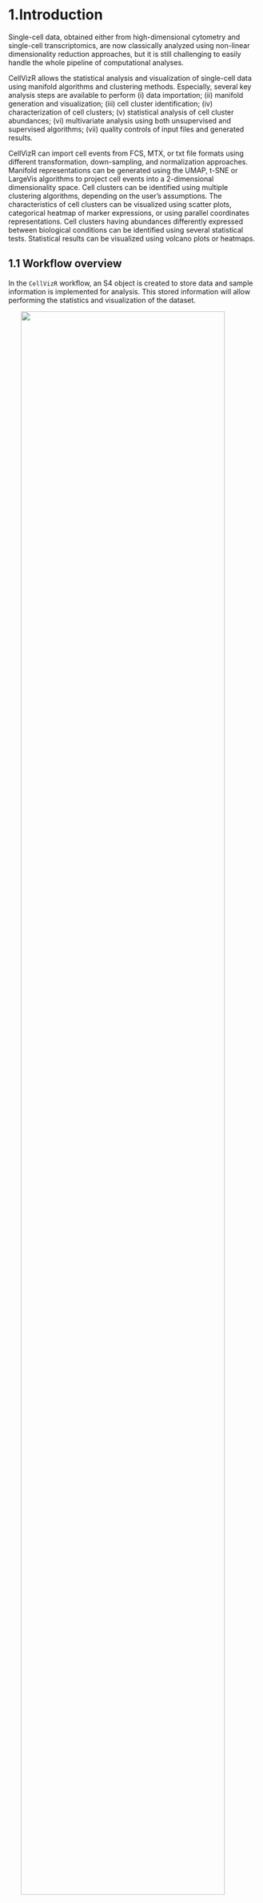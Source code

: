 1.Introduction
==============

Single-cell data, obtained either from high-dimensional cytometry and
single-cell transcriptomics, are now classically analyzed using
non-linear dimensionality reduction approaches, but it is still
challenging to easily handle the whole pipeline of computational
analyses.

CellVizR allows the statistical analysis and visualization of
single-cell data using manifold algorithms and clustering methods.
Especially, several key analysis steps are available to perform (i) data
importation; (ii) manifold generation and visualization; (iii) cell
cluster identification; (iv) characterization of cell clusters; (v)
statistical analysis of cell cluster abundances; (vi) multivariate
analysis using both unsupervised and supervised algorithms; (vii)
quality controls of input files and generated results.

CellVizR can import cell events from FCS, MTX, or txt file formats using
different transformation, down-sampling, and normalization approaches.
Manifold representations can be generated using the UMAP, t-SNE or
LargeVis algorithms to project cell events into a 2-dimensional
dimensionality space. Cell clusters can be identified using multiple
clustering algorithms, depending on the user’s assumptions. The
characteristics of cell clusters can be visualized using scatter plots,
categorical heatmap of marker expressions, or using parallel coordinates
representations. Cell clusters having abundances differently expressed
between biological conditions can be identified using several
statistical tests. Statistical results can be visualized using volcano
plots or heatmaps.

1.1 Workflow overview
---------------------

In the `CellVizR` workflow, an S4 object is created to store data and
sample information is implemented for analysis. This stored information
will allow performing the statistics and visualization of the dataset.

<img src="./README_files/workflow.png" width="90%" style="display: block; margin: auto;" />

*Figure 1: Workflow of CellVizR*

*The analysis in CellVizR consists of 5 main steps: (1) importing the
data in FCS, MTX, or txt format resulting in the creation of an S4
Celldata object; (2) assigning the metadata (sample information) into
the Celldata object; and (3) generating the manifold and clustering. The
computed results can be (4) visualized in different manners and (5)
analyzed using statistical approaches.*

1.2 Input data
--------------

High-dimensional cytometry data can be analyzed by `CellVizR`:

-   **Type and format of data**: The cytometry data that can be analyzed
    and integrated with `CellVizR` are flow, mass or spectral cytometry
    data. The input files can be in standard cytometry format (FCS), txt
    format.
-   **Compensation**: Before starting an analysis with `CellVizR`,
    performing the compensation steps for flow cytometry and spectral
    data with conventional software (FlowJo, Kaluza, etc) is necessary.
-   **Cleaning and gating**: It is recommended to remove debris, dead
    cells and doublets before the analysis. A pre-gating on a cell
    population of interest (e.g.lymphocytes, B cells, etc.) can be
    performed.

Single-cell transcriptomics data can be analyzed by `CellVizR`:

-   **Type and format of data**: The single-cell -omics data can be
    analyzed and integrated with `CellVizR` are scRNA-seq data. The
    input files can be in standard MTX file format.
-   **Cleaning**: Before starting an analysis with `CellVizR`,
    performing the preprocesing steps for cell count quantiifcation and
    spectral data with conventional software (CellRanger) is necessary.

2. Quick start
==============

In this section, the main analysis steps of `CellVizR` are presented.

These steps cover several aspects, such as:

-   Installing the package
-   Importing the data and creating an `Celldata` object
-   Creating the manifold and clustering
-   Generating analysis and visualization

2.1 Installation
----------------

To download `CellVizR` it is required `devtools`:

``` r
install.packages("devtools")
library("devtools")
install_github("tchitchek-lab/CellVizR")
```

The `CellVizR` package automatically downloads the necessary packages
for its operation such as:
`checkmate`,`cluster`,`concaveman`,`cowplot`,`dbscan`,`dendextend`,`diptest`,`FactoMineR`,`flowCore`,`FNN`,`ggdendro`,`ggiraph`,`ggnewscale`,`ggplot2`,`ggpubr`,`ggrepel`,`ggridges`,`Gmedian`,`gridExtra`,`gtools`,`kohonen`,`MASS`,`plyr`,`reshape`,`reshape2`,`rstatix`,`Rtsne`,`scales`,`seurat`,`spade`,`stats`,`stringr`,`uwot`,`viridis`.
If not, the packages are available on the `CRAN`, except `flowCore`
which is available on `Bioconductor`.

Once installed, `CellVizR` can be loaded using the following command:

``` r
library("CellVizR")
```

2.2 Importing cell expression profiles (import)
-----------------------------------------------

The `import()` function allows importing the expression matrix of the
cytometry files into a `Celldata` object.

The files to be loaded must be in FCS or txt format. The `import()`
function is used as below:

``` r
files <- list.files(NK_files, 
                    pattern = "fcs", full.names = TRUE)

print(files)
```

    ##  [1] "D:/Dropbox/workI3/CellVizR/Panel_03_NK/V1_10105LA.fcs"
    ##  [2] "D:/Dropbox/workI3/CellVizR/Panel_03_NK/V1_10209HE.fcs"
    ##  [3] "D:/Dropbox/workI3/CellVizR/Panel_03_NK/V1_10306CG.fcs"
    ##  [4] "D:/Dropbox/workI3/CellVizR/Panel_03_NK/V1_10503DC.fcs"
    ##  [5] "D:/Dropbox/workI3/CellVizR/Panel_03_NK/V1_11204CD.fcs"
    ##  [6] "D:/Dropbox/workI3/CellVizR/Panel_03_NK/V1_20208AA.fcs"
    ##  [7] "D:/Dropbox/workI3/CellVizR/Panel_03_NK/V1_20210RF.fcs"
    ##  [8] "D:/Dropbox/workI3/CellVizR/Panel_03_NK/V6_10105LA.fcs"
    ##  [9] "D:/Dropbox/workI3/CellVizR/Panel_03_NK/V6_10209HE.fcs"
    ## [10] "D:/Dropbox/workI3/CellVizR/Panel_03_NK/V6_10306CG.fcs"
    ## [11] "D:/Dropbox/workI3/CellVizR/Panel_03_NK/V6_10503DC.fcs"
    ## [12] "D:/Dropbox/workI3/CellVizR/Panel_03_NK/V6_11204CD.fcs"
    ## [13] "D:/Dropbox/workI3/CellVizR/Panel_03_NK/V6_20208AA.fcs"
    ## [14] "D:/Dropbox/workI3/CellVizR/Panel_03_NK/V6_20210RF.fcs"
    ## [15] "D:/Dropbox/workI3/CellVizR/Panel_03_NK/V7_10105LA.fcs"
    ## [16] "D:/Dropbox/workI3/CellVizR/Panel_03_NK/V7_10209HE.fcs"
    ## [17] "D:/Dropbox/workI3/CellVizR/Panel_03_NK/V7_10306CG.fcs"
    ## [18] "D:/Dropbox/workI3/CellVizR/Panel_03_NK/V7_10503DC.fcs"
    ## [19] "D:/Dropbox/workI3/CellVizR/Panel_03_NK/V7_11204CD.fcs"
    ## [20] "D:/Dropbox/workI3/CellVizR/Panel_03_NK/V7_20208AA.fcs"
    ## [21] "D:/Dropbox/workI3/CellVizR/Panel_03_NK/V7_20210RF.fcs"
    ## [22] "D:/Dropbox/workI3/CellVizR/Panel_03_NK/V8_10105LA.fcs"
    ## [23] "D:/Dropbox/workI3/CellVizR/Panel_03_NK/V8_10209HE.fcs"
    ## [24] "D:/Dropbox/workI3/CellVizR/Panel_03_NK/V8_10306CG.fcs"
    ## [25] "D:/Dropbox/workI3/CellVizR/Panel_03_NK/V8_10503DC.fcs"
    ## [26] "D:/Dropbox/workI3/CellVizR/Panel_03_NK/V8_11204CD.fcs"
    ## [27] "D:/Dropbox/workI3/CellVizR/Panel_03_NK/V8_20208AA.fcs"
    ## [28] "D:/Dropbox/workI3/CellVizR/Panel_03_NK/V8_20210RF.fcs"

``` r
# import the FCS files into a Celldata object 
DataCell <- import(files, 
                   filetype = "fcs", 
                   transform = "logicle", 
                   exclude.markers = c("FS-H", "FS-A", "FS-W", "SS-H", 
                                       "SS-A", "SS-W", "Time"), 
                   d.method = "uniform",
                   parameters.method = list("target.percent" = 0.1))
```

The main arguments of the `import()` function are:

-   the `filetype` argument, which allows defining the data file type
    (`fcs` or `txt`)
-   the `transform` argument, which allows choosing the type of
    transformation to apply to the data. Possible values are: `none`,
    `logicle`, `arcsinh` and `logarithmic`. It is advised to use a
    `logicle` transform for flow cytometry, and to use an `arcsinh`
    transform for mass cytometry,
-   the `exclude_markers` argument, which is used to remove the
    irrelevant channels
-   the `d.method` argument, which allows choosing the type of
    downsampling to apply to the data. Possible values are: `none`,
    `uniform` and `density`
-   the `parameters.method` argument, which allows choosing the
    parameters for downsampling to apply to the data. Possible values
    are: `target.number`, `target.percent`. If, the downsampling method
    used is `density`, also specify the `exclude.pctile` and
    `target.pctile`,

Out note, single-cell transcriptomics data can be imported using the
`importMT()` function

2.3 Assigning meta-information of biological samples (assignMetadata)
---------------------------------------------------------------------

The metadata (information about the biological samples) can be assigned
to each sample in the dataset. These metadata are then used by the
different visualization methods to properly represent biological
conditions, timepoints, and individuals. The metadata argument must be a
dataframe that contains exclusively the following column names:

-   individual: corresponds to the sample identifier,
-   condition: corresponds to the biological condition of the sample,
-   timepoint: corresponds to the timepoint of the sample (optional).

Here is an example of a metadata assignment:

``` r
# creation of the dataframe 
metadata <- data.frame("individual"= rep(c("10105LA","10209HE","10306CG",
                                           "10503DC","11204CD","20208AA",
                                           "20210RF"), 4),
                       "condition"= rep(c("PR","SPA","PSO","B7","SJ","SPA","SPA"),4),
                       "timepoint"= c(rep("V1", 7), rep("V6", 7), rep("V7", 7), rep("V8", 7))
)
```

Important: The rownames column of metadata must match the name of the
samples when imported.

``` r
# assign the dataframe 
DataCell <- assignMetadata(DataCell, 
                           metadata = metadata)
```

2.4 Vizualization to the number of cells associated to samples
--------------------------------------------------------------

After importing the dataset, the `plotCellCounts()` function allows you
to see the number of cells in each sample to be displayed as follows:

``` r
plotCellCounts(DataCell, 
               stats = c("min","median","mean","q75","max"),
               samples = NULL,
               sort = TRUE)
```

    ## Warning: `aes_string()` was deprecated in ggplot2 3.0.0.
    ## ℹ Please use tidy evaluation ideoms with `aes()`

![](README_files/figure-markdown_github/plotCellCounts-1.png)

``` r
# Possible to make it interactive
```

2.5 Manifold construction and clustering
----------------------------------------

This section consists in generating the manifold using different
algorithms combined with cell cluster identification.

Two methods are available, depending on the parameters selected:

-   The manifold is generated first, followed by cell cluster
    identification
-   Cell cluster identification is performed followed by the manifold

In the example below, the first method has been performed.

### 2.5.1 Generating a manifold of cell events (generateManifold)

The first step is to compute the manifold on the dataset by following
the instructions below:

``` r
# Perform Manifold from the "Celldata" object
DataCell <- generateManifold(DataCell, 
                             markers = c("TCRgd", "NKP44", "HLADR", "NKp30", "NKp46",
                                         "NKG2D", "CD3", "CD16", "CD56", "CD8"), 
                             type = "UMAP", 
                             n_neighbors = 15,
                             n_components = 2,
                             metric = "euclidean",
                             n_epochs = NULL,
                             n_threads = 40, 
                             n_sgd_threads = 1,
                             scale = FALSE)
```

    ## Manifold markers are: TCRgd, NKP44, HLADR, NKp30, NKp46, NKG2D, CD3, CD16, CD56, CD8

    ## Manifold method is: UMAP

    ## 

    ## 08:06:21 UMAP embedding parameters a = 1.896 b = 0.8006

    ## 08:06:21 Converting dataframe to numerical matrix

    ## 08:06:21 Read 26722 rows and found 10 numeric columns

    ## 08:06:21 Using Annoy for neighbor search, n_neighbors = 15

    ## 08:06:22 Building Annoy index with metric = euclidean, n_trees = 50

    ## 0%   10   20   30   40   50   60   70   80   90   100%

    ## [----|----|----|----|----|----|----|----|----|----|

    ## **************************************************|
    ## 08:06:24 Writing NN index file to temp file C:\Users\NTC~1.KAL\AppData\Local\Temp\RtmpcLqyeZ\file3a583d87846
    ## 08:06:24 Searching Annoy index using 40 threads, search_k = 1500
    ## 08:06:25 Annoy recall = 100%
    ## 08:06:25 Commencing smooth kNN distance calibration using 40 threads with target n_neighbors = 15
    ## 08:06:26 Initializing from normalized Laplacian + noise (using irlba)
    ## 08:06:27 Commencing optimization for 200 epochs, with 539456 positive edges using 1 thread
    ## 08:06:53 Optimization finished

The main arguments of the `generateManifold()` function are:

-   the `markers` argument, which specifies the markers to be used for
    the manifold generation
-   the `type` argument, which specifies the manifold method to use

### 2.5.2 Identifying cell clusters having similar marker expression (identifyClusters)

The second step is to identify cell clusters by following the
instructions below:

``` r
# Clustering computation from the manifold 
DataCell <- identifyClusters(DataCell, 
                             space = "manifold", 
                             method = "kmeans", 
                             centers = 120, 
                             nstart = 3)
```

    ## Clustering method is: kmeans

    ## 

    ## Identifying cell clusters...

    ## computing cell clusters boundaries...

    ## computing cell cluster count matrix...

    ## computing cell cluster abundance matrix...

The main arguments of the `identifyClusters()` function are:

-   the `space` argument, which determines if the clustering is done on
    the markers or the manifold coordinates
-   the `method` argument, which specifies the clustering algorithm to
    use

After clustering, the `plotClustersCounts()` function allows to
visualize the cells of each sample in the clusters as follows:

``` r
plotClustersCounts(DataCell, 
                   clusters = NULL,
                   sort = TRUE)
```

![](README_files/figure-markdown_github/plotClustersCounts-1.png)

``` r
# Possible to make it interactive
```

2.6 Basic Visualization
-----------------------

Once the manifold has been generated and cell clusters have been
identified, it is possible to perform different types of visualization
which are detailed below.

### 2.6.1 Representation of a computed manifold (PlotManifold)

The `plotManifold()` function displays a computed manifold
representation for a given analysis. Cell clusters are delimited by
black lines on the manifold.

The main argument of the `plotManifold()` function is the `markers`
argument which is used to specify the colour of the cells. If the
`density` value is used, then a UMAP representation showing the
distribution of the cell density for all samples will be shown as below:

``` r
# Display manifold overlay by 'density' 
plotManifold(DataCell, 
             markers = "density",
             samples = NULL)
```

    ## Warning: Using `size` aesthetic for lines was deprecated in ggplot2 3.4.0.
    ## ℹ Please use `linewidth` instead.

![](README_files/figure-markdown_github/PlotManifold-1.png)

If the name of the marker is used, then the intensity of marker
expression, overlaid on the manifold (e.g. CD8), will be shown as below:

``` r
# Display manifold overlay by 'markers'  
plotManifold(DataCell, 
             markers = "CD8",
             samples = NULL)
```

![](README_files/figure-markdown_github/PlotManifold2-1.png)

It is possible to specify the biological samples to be displayed in the
representation using the `samples` argument as below:

``` r
# Display manifold overlay by 'density' by sample 
plotManifold(DataCell, 
             markers = "density",
             samples = "V1_10105LA")
```

![](README_files/figure-markdown_github/PlotManifold3-1.png)

If the name of the clusters is used, the the clusters number will be
shown as below:

``` r
# Display manifold overlay by 'cluster' 
plotManifold(DataCell, 
             markers = "clusters")
```

![](README_files/figure-markdown_github/PlotManifold4-1.png)

### 2.6.2 Heatmap of cell marker expressions (plotHmExpressions)

The `plotHmExpressions()` function shows marker median relative
expressions for all clusters in the whole dataset.

The mean of the median expression of each marker is classified into 4
categories (the number of categories can be changed by users, `nb.cat`
parameters). Hierarchical clustering is performed at both the marker and
cluster levels and is represented using dendrograms (the hierarchical
clustering parameters can be changed by users `method.hclust`
parameters).

This function is used as below:

``` r
# Heatmap of expression markers 
hm.exp <- plotHmExpressions(DataCell)
gridExtra::grid.arrange(hm.exp)
```

![](README_files/figure-markdown_github/PlotHMExpressions-1.png) It is
possible to customize the `plotHmExpressions` with these parameters:

-   the `markers` argument, which specifies the markers to be displayed
-   the `clusters` argument, which specifies the identifiers of the
    clusters to be displayed

These parameters can be used independently of each other as in the
following example:

``` r
# Heatmap of expression markers 
hm.exp <- plotHmExpressions(DataCell, 
                            markers = c("NKP44", "NKp30", "NKp46", "NKG2D"), 
                            clusters = c(1:50))
gridExtra::grid.arrange(hm.exp)
```

![](README_files/figure-markdown_github/plotHmExpressions2-1.png)

### 2.6.3 Representation of phenotype of identified cell clusters (plotPhenoClusters)

The `plotMarkerDensity()` function shows marker expression densities for
one given cluster.

For each marker distribution, the median expression is represented by a
black dashed line. In addition, the Hartigan’s Dip test p-value, which
indicates whether the distribution is non-unimodal, is indicated by a
green curve or red if it is non-unimodal.

``` r
# PhenoClusters plot for specific cluster 
plotMarkerDensity(DataCell, 
                  clusters = 58)
```

    ## Warning: `stat(x)` was deprecated in ggplot2 3.4.0.
    ## ℹ Please use `after_stat(x)` instead.

    ## Picking joint bandwidth of 0.0252

    ## Picking joint bandwidth of 0.0465

    ## Picking joint bandwidth of 0.0576

    ## Picking joint bandwidth of 0.0712

    ## Picking joint bandwidth of 0.0592

    ## Picking joint bandwidth of 0.0306

    ## Picking joint bandwidth of 0.0565

    ## Picking joint bandwidth of 0.0412

    ## Picking joint bandwidth of 0.0445

    ## Picking joint bandwidth of 0.0731

![](README_files/figure-markdown_github/plotMarkerDensity-1.png)

### 2.6.4 Representation of phenotype of cell clusters using parallels coordinates (plotCoordinates)

The `plotCoordinates()` function shows the phenotype of specific cluster
or a set of combined clusters.

The median marker expression of each sample is represented using
parallel coordinates. The X-axis represents the cellular markers and the
Y-axis represents the marker expressions.

``` r
# Coordinates plot for specific cluster 
plotCoordinates(DataCell, 
                clusters = "58")
```

    ## Using  as id variables

![](README_files/figure-markdown_github/plotCoordinates-1.png)

``` r
# Possible to make it interactive
```

3. Statistics and visualization
===============================

3.1 Compute differential abundance analyses
-------------------------------------------

Once the cell clustering performed, it is possible to do a differential
analysis of cell cluster abundances to identify relevant cell clusters.

The `computeStatistics()` function allows to perform the such operation
and several parameters must be taken into consideration:

-   the `condition` argument, which specifies the biological condition
    to be compared
-   the `ref.condition` argument, which specifies the reference
    biological condition
-   the `test.statistics` argument, which specifies the name of the
    statistical test to use
-   the `paired` argument, which specifies if samples are paired in the
    statistical comparison

This function is used as follows:

``` r
# Compute statistics 
baseline = "V1"
list.conditions <- c("V6", "V7", "V8")

for (condition in list.conditions) {
  DataCell <- computeStatistics(DataCell, 
                                condition = paste0(condition), 
                                ref.condition = paste0(baseline),
                                test.statistics = "t.test",
                                paired = FALSE)
}
```

    ## Computing of the t.test for: V6 vs. V1

    ## Computing of the t.test for: V7 vs. V1

    ## Computing of the t.test for: V8 vs. V1

3.2 Visualisation of statistical analysis
-----------------------------------------

### 3.2.1 Volcano plot of statistical analysis (plotVolcano)

The `plotVolcano()` function shows the clusters whose number of
associated cells is statistically different between two biological
conditions and/or timepoints.

For each cluster, the p-value (indicated by -log10(p-value)) is
represented on the Y-axis and the cell abundance fold-change (indicated
by log2(fold-change)) is represented on the X-axis. The thresholds for
the p-value (`th.pv` parameter) and the fold-change (`th.fc` parameter)
are shown as dotted lines. Cell clusters down-represented are shown in
green and cell clusters up-represented are shown in red.

Here is an example for generating such representation:

``` r
# Volcano plot for differential analysis 
plotVolcano(DataCell,
            comparison = ("V7 vs. V1"),
            th.pv = 1.3,
            th.fc = 1.5,
            plot.text = TRUE)
```

![](README_files/figure-markdown_github/plotVolcano-1.png)

``` r
# Possible to make it interactive
```

### 3.2.2 Heatmap of statistical analysis results (plotHmStatistics)

The `plotHmStatistics()` function shows the differences in abundance
between different conditions for each cluster.

For each cluster, the p-value, the log2(fold-change) and the effect size
(`statistics` parameters) can be represented. Down-represented clusters
are represented in orange, and up-represented clusters are represented
in blue. Furthermore, it is possible to choose the clusters to be
represented with the `clusters` parameter.

Here is an example for generating such representation:

``` r
# Heatmap of statistics
hm.stats <- plotHmStatistics(DataCell, 
                             clusters = NULL,
                             statistics = "pvalue")

gridExtra::grid.arrange(hm.stats)
```

![](README_files/figure-markdown_github/plotHmStatistics-1.png)

3.3 Visualisation of cell cluster abundances
--------------------------------------------

### 3.3.1 Heatmap of cell cluster abundances (plotHmAbundances)

The `plotHmAbundances()` function shows the cellular distribution of
samples within a given cluster.

The more the sample is represented within the cluster, the redder the
tile. If the sample is not represented in the cluster, then the tile
will be black. The `plotHmAbundances()` function can be interesting to
visualize the abundance of statistically different clusters between two
conditions, as in the following example:

``` r
#Samples to study
samples = selectSamples(DataCell, 
                        timepoint = c("V1", "V6"))

#Statistically different clusters
stats <- DataCell@statistic[DataCell@statistic$comparison == "V6 vs. V1",]
clusters = stats[stats$pvalue<=0.05 & abs(stats$lfc)>log(1.2)/log(2),]$clusters

# Heatmap of abundances
hm.abun <- plotHmAbundances(DataCell, 
                            clusters = clusters,
                            samples = samples,
                            rescale = TRUE)

gridExtra::grid.arrange(hm.abun)
```

![](README_files/figure-markdown_github/plotHmAbundances-1.png)

### 3.3.2 Cell cluster abundances using a boxplot representation (plotBoxplot)

The `plotBoxPlot()` function shows the cell distribution between several
biological conditions and/or timepoints for a single cluster or for a
combined set of clusters.

This display shows the abundances of the user-defined cell clusters
(`clusters` parameter). It is possible to observe the cell abundance as
a function of the biological condition or timepoint (`obervation`
parameter). In addition, statistical tests can be performed and
displayed directly on the boxplot.

Here is an example for generating such representation:

``` r
# Boxplot for differential analysis
plotBoxplot(DataCell, 
            clusters = clusters,
            samples = NULL,
            observation = "timepoint", 
            test.statistics = "t.test")
```

![](README_files/figure-markdown_github/plotBoxplot-1.png)

``` r
# Possible to make it interactive
```

Other possible parameters to customize the `plotBoxPlot` are:

-   the `samples` argument, which specifies the biological samples to be
    displayed
-   the `paired` argument, which specifies if samples are paired in the
    statistical comparison

### 3.3.3 MDS representation based on cell cluster abundances (plotMDS)

The `plotMDS()` function shows similarities between samples or clusters
based on cell cluster abundances.

Each point represents a sample or a cluster (`levels` parameter) and the
distance between the points is proportional to the Euclidean distance
between these objects. It is possible to observe the cell abundance as a
function of the biological condition or timepoint (`condition.samples`
parameter)

Here is an example for generating such representation:

``` r
# MDS
plotMDS(DataCell, 
        levels = "samples", 
        condition.samples = "timepoint", 
        clusters = NULL, 
        samples = NULL,
        plot.text = TRUE)
```

    ## Warning: ggrepel: 4 unlabeled data points (too many overlaps). Consider
    ## increasing max.overlaps

![](README_files/figure-markdown_github/plotMDS-1.png)

``` r
# Possible to make it interactive
```

Other possible parameters to customize the `plotMDS` are:

-   the `clusters` argument, which specifies the identifiers of the
    clusters to be displayed
-   the `samples` argument, which specifies the biological samples to be
    displayed

### 3.3.4 PCA representation based on cell cluster abundances (plotPCA)

The `plotPCA()` function shows similarities between samples or clusters
based on cell cluster abundances.

Each point represents a sample or a cluster (`levels` parameter). It is
possible to observe the cell abundance as a function of the biological
condition or timepoint (`condition.samples` parameter)

``` r
# PCA
plotPCA(DataCell, 
        levels = "clusters", 
        clusters = NULL, 
        samples = NULL, 
        condition.samples = "condition",
        plot.text = TRUE)
```

![](README_files/figure-markdown_github/plotPCA-1.png)

``` r
# Possible to make it interactive
```

Other possible parameters to customize the `plotPCA` are:

-   the `clusters` argument, which specifies the identifiers of the
    clusters to be displayed
-   the `samples` argument, which specifies the biological samples to be
    displayed

4. Quality control
==================

The `CellVizR` package allows to perform quality control of generated
results.

The quality control can be performed:

-   on the input dataset to check the names and range expression of the
    markers of each sample
-   on the generated results, to check the quality of the cell
    clustering.

4.1 Quality control of the dataset
----------------------------------

The input dataset can be checked in two ways. The first method checks
the concordance of the markers names between the different samples.

Here is an example of generating such quality control:

``` r
# Check for marker concordance
QCN <- QCMarkerNames(files)
```

    ##            nb_cells FS-H FS-A FS-W SS-H SS-A SS-W       FL1-A    FL2-A  FL3-A
    ## V1_10105LA     5768 FS-H FS-A FS-W SS-H SS-A SS-W TCR gd-FITC NKP44-PE DR-ECD
    ## V1_10209HE     4944 FS-H FS-A FS-W SS-H SS-A SS-W TCR gd-FITC NKP44-PE DR-ECD
    ## V1_10306CG     4746 FS-H FS-A FS-W SS-H SS-A SS-W TCR gd-FITC NKP44-PE DR-ECD
    ## V1_10503DC     5877 FS-H FS-A FS-W SS-H SS-A SS-W TCR gd-FITC NKP44-PE DR-ECD
    ## V1_11204CD     5194 FS-H FS-A FS-W SS-H SS-A SS-W TCR gd-FITC NKP44-PE DR-ECD
    ## V1_20208AA     9435 FS-H FS-A FS-W SS-H SS-A SS-W TCR gd-FITC NKP44-PE DR-ECD
    ##                 FL4-A      FL5-A     FL6-A    FL7-A     FL8-A      FL9-A FL10-A
    ## V1_10105LA NKp30-Pcy5 NKp46-Pcy7 NKG2D-APC CD3-A700 CD16-A750 CD56-BV421 CD8-KO
    ## V1_10209HE NKp30-Pcy5 NKp46-Pcy7 NKG2D-APC CD3-A700 CD16-A750 CD56-BV421 CD8-KO
    ## V1_10306CG NKp30-Pcy5 NKp46-Pcy7 NKG2D-APC CD3-A700 CD16-A750 CD56-BV421 CD8-KO
    ## V1_10503DC NKp30-Pcy5 NKp46-Pcy7 NKG2D-APC CD3-A700 CD16-A750 CD56-BV421 CD8-KO
    ## V1_11204CD NKp30-Pcy5 NKp46-Pcy7 NKG2D-APC CD3-A700 CD16-A750 CD56-BV421 CD8-KO
    ## V1_20208AA NKp30-Pcy5 NKp46-Pcy7 NKG2D-APC CD3-A700 CD16-A750 CD56-BV421 CD8-KO

If the marker names are not the same for each sample, they can be
corrected using the `renameMarkers` as below:

``` r
# Rename markers if necessary
DataCell <- renameMarkers(DataCell, marker.names = c("TCRgd", "NKP44", "HLADR", "NKp30", "NKp46",
                                                     "NKG2D", "CD3", "CD16", "CD56", "CD8"))
```

The second method computes the 5 centiles and 95 centiles expression
values for each marker of each sample:

``` r
# Check the expression values for markers
QCR <- QCMarkerRanges(files)
```

    ##                  FS       FS        FS       SS       SS        SS TCR gd-FITC
    ## V1_10105LA 3.835954 4.591215 0.8492808 3.243660 4.012122 0.8449608   0.9154929
    ## V1_10209HE 3.829768 4.557351 0.8449608 3.230622 3.977681 0.8362701   1.0896257
    ## V1_10306CG 3.947060 4.677327 0.8449608 3.303869 4.055231 0.8406239   1.0983334
    ## V1_10503DC 3.828357 4.564343 0.8492808 3.287315 4.047948 0.8449608   1.1105192
    ## V1_11204CD 3.725456 4.474459 0.8449608 3.215499 3.984430 0.8362701   0.9982873
    ## V1_20208AA 3.812238 4.545145 0.8492808 3.232515 3.996216 0.8406239   1.1983233
    ##             NKP44-PE    DR-ECD  NKp30-Pcy5 NKp46-Pcy7 NKG2D-APC    CD3-A700
    ## V1_10105LA 1.0221593 0.9982851  0.34437769   1.912841  2.186237  1.82498352
    ## V1_10209HE 0.4540053 1.2876305  0.41447530   1.680014  2.092440 -0.25736492
    ## V1_10306CG 0.3002701 1.4209953  0.02057747   2.385978  2.955476  0.36994782
    ## V1_10503DC 0.6950154 1.0563525  0.19227490   2.129246  2.526725 -0.57064192
    ## V1_11204CD 1.0852063 1.3009333  1.03100626   1.903930  1.851252 -0.31361279
    ## V1_20208AA 1.1473595 1.5286735 -0.03055137   1.761246  2.481763 -0.03495686
    ##            CD16-A750 CD56-BV421   CD8-KO
    ## V1_10105LA  1.981205   2.287023 1.398245
    ## V1_10209HE  2.317233   2.562494 1.469428
    ## V1_10306CG  2.504834   2.555830 1.471242
    ## V1_10503DC  2.309174   2.503308 1.793365
    ## V1_11204CD  2.072469   2.448918 1.915688
    ## V1_20208AA  2.505797   2.561197 1.540455

    ##                  FS       FS        FS       SS       SS        SS TCR gd-FITC
    ## V1_10105LA 4.157933 4.908130 0.9200630 3.619960 4.415486 0.9745206    1.894825
    ## V1_10209HE 4.173238 4.909950 0.8873849 3.582930 4.326441 0.8956605    1.750218
    ## V1_10306CG 4.248189 4.976780 0.8790391 3.613209 4.356738 0.8956605    1.733319
    ## V1_10503DC 4.137537 4.878283 0.8956605 3.625537 4.391105 0.9119997    1.838933
    ## V1_11204CD 4.168662 4.901672 0.8997718 3.600143 4.383557 0.9320248    2.104529
    ## V1_20208AA 4.155026 4.892967 0.8873849 3.566284 4.348759 0.9200630    1.872118
    ##            NKP44-PE   DR-ECD NKp30-Pcy5 NKp46-Pcy7 NKG2D-APC CD3-A700 CD16-A750
    ## V1_10105LA 2.353069 3.359568   2.728439   3.776323  3.607855 2.839736  4.350019
    ## V1_10209HE 2.096698 3.514636   2.721771   3.565452  3.520383 2.540947  4.428824
    ## V1_10306CG 2.086451 3.443916   2.818599   3.644543  3.668300 2.725701  4.420814
    ## V1_10503DC 2.078534 2.726523   2.796699   3.537180  3.538998 2.533955  4.354336
    ## V1_11204CD 2.277626 2.875062   2.744615   3.588735  3.476107 2.528107  4.214141
    ## V1_20208AA 2.236382 3.243167   2.740408   3.509518  3.544084 2.644464  4.447594
    ##            CD56-BV421   CD8-KO
    ## V1_10105LA   3.960701 2.987863
    ## V1_10209HE   4.030643 3.127233
    ## V1_10306CG   3.938093 3.354593
    ## V1_10503DC   3.866357 3.505325
    ## V1_11204CD   3.871029 3.441518
    ## V1_20208AA   3.866826 3.284242

4.2 Control quality of the cell clustering result
-------------------------------------------------

The quality control of clustering can be checked in two ways.

The first method allows the identification of small clusters,
i.e.clusters whose number of cells is below a specific threshold. The
results can be represented as a heatmap. On the left are the
contributions of each sample and on the right are the contribution of
the whole dataset. If the tile is red then the cluster is less than the
specified number of cells, if the tile is green, the cluster is greater
than or equal to the specified number of cells. The percentage of
clusters with a small number of cells among all clusters is shown at the
top of the heatmap.

The function is as below:

``` r
# QC for small clusters 
QCS <- QCSmallClusters(DataCell,
                       th.size = 50, 
                       plot.device = TRUE)
```

![](README_files/figure-markdown_github/QCSmallClusters-1.png)

    ##      V1_10105LA V1_10209HE V1_10306CG V1_10503DC V1_11204CD V1_20208AA
    ## [1,]       TRUE       TRUE       TRUE       TRUE       TRUE       TRUE
    ## [2,]       TRUE       TRUE       TRUE       TRUE       TRUE       TRUE
    ## [3,]       TRUE       TRUE       TRUE       TRUE       TRUE       TRUE
    ## [4,]       TRUE       TRUE       TRUE       TRUE       TRUE       TRUE
    ## [5,]       TRUE       TRUE       TRUE       TRUE       TRUE       TRUE
    ## [6,]       TRUE       TRUE       TRUE       TRUE       TRUE       TRUE
    ##      V1_20210RF V6_10105LA V6_10209HE V6_10306CG V6_10503DC V6_11204CD
    ## [1,]       TRUE       TRUE       TRUE       TRUE       TRUE       TRUE
    ## [2,]       TRUE       TRUE       TRUE       TRUE       TRUE       TRUE
    ## [3,]       TRUE       TRUE       TRUE       TRUE       TRUE       TRUE
    ## [4,]       TRUE       TRUE      FALSE       TRUE       TRUE       TRUE
    ## [5,]       TRUE       TRUE       TRUE       TRUE       TRUE       TRUE
    ## [6,]       TRUE       TRUE       TRUE       TRUE       TRUE       TRUE
    ##      V6_20208AA V6_20210RF V7_10105LA V7_10209HE V7_10306CG V7_10503DC
    ## [1,]       TRUE       TRUE       TRUE       TRUE       TRUE       TRUE
    ## [2,]       TRUE       TRUE       TRUE       TRUE       TRUE       TRUE
    ## [3,]       TRUE       TRUE       TRUE       TRUE       TRUE       TRUE
    ## [4,]       TRUE       TRUE       TRUE       TRUE       TRUE       TRUE
    ## [5,]       TRUE       TRUE       TRUE       TRUE       TRUE       TRUE
    ## [6,]       TRUE       TRUE       TRUE       TRUE       TRUE       TRUE
    ##      V7_11204CD V7_20208AA V7_20210RF V8_10105LA V8_10209HE V8_10306CG
    ## [1,]       TRUE       TRUE       TRUE       TRUE       TRUE       TRUE
    ## [2,]       TRUE       TRUE       TRUE       TRUE       TRUE       TRUE
    ## [3,]       TRUE       TRUE       TRUE       TRUE       TRUE       TRUE
    ## [4,]       TRUE       TRUE       TRUE       TRUE       TRUE       TRUE
    ## [5,]       TRUE       TRUE       TRUE       TRUE       TRUE       TRUE
    ## [6,]       TRUE       TRUE       TRUE       TRUE       TRUE       TRUE
    ##      V8_10503DC V8_11204CD V8_20208AA V8_20210RF total.cells
    ## [1,]       TRUE       TRUE       TRUE       TRUE       FALSE
    ## [2,]       TRUE       TRUE       TRUE       TRUE       FALSE
    ## [3,]       TRUE       TRUE       TRUE       TRUE       FALSE
    ## [4,]       TRUE       TRUE       TRUE       TRUE       FALSE
    ## [5,]       TRUE       TRUE       TRUE       TRUE       FALSE
    ## [6,]       TRUE       TRUE       TRUE       TRUE       FALSE

The second method allows to identify the uniform clusters, i.e.those
with unimodal expression and low dispersion of expression for all its
markers.

The most important parameter of the `QCUniformClusters()` function is
`uniform.test`, three possibilities:

-   `uniform` corresponds to the verification of the unimodal
    distribution of markers with Hartigan’s test (`th.pvalue`
    parameter),
-   `IQR` corresponds to the verification of the distribution of markers
    so that they are not below the IQR threshold (`th.IQR` parameter)
-   `both` correspond to the combination of the two parameters: uniform
    and IQR

The results can be represented as a heatmap. If the tile is green then
the cell clusters have the uniform phenotype, if the tile is red, the
cell clusters have the phenotype that is not uniform. The percentage of
clusters having a uniform phenotype among all clusters is shown at the
top of the heatmap. If the score is high, it indicates that the
clustering is good.

The function is as below:

``` r
# QC for uniform clusters
QCU <- QCUniformClusters(DataCell,
                         uniform.test = "both",
                         th.pvalue = 0.05,
                         th.IQR = 2,
                         plot.device = TRUE)
```

![](README_files/figure-markdown_github/QCUniformClusters-1.png)

    ##   clusters markers    pv_dip       IQR passed
    ## 1        1    CD16 0.7081843 0.2616083   TRUE
    ## 2        1     CD3 0.9901271 0.3015788   TRUE
    ## 3        1    CD56 0.8016177 0.3003754   TRUE
    ## 4        1     CD8 0.9791058 0.2777171   TRUE
    ## 5        1   HLADR 0.9552378 0.4484164   TRUE
    ## 6        1   NKG2D 0.8934759 0.2402532   TRUE

5.Advanced graphical representation
===================================

It is important to note that all generated figures are `ggplot` objects
and can be modified in different ways

5.1 Modification of generated plot
----------------------------------

The first possible modifications are those concerning the `ggplot`
object such as the title of the axes, or the title of graph

As for the example below:

``` r
# Boxplot for differential analysis
plotBoxplot(DataCell, 
            clusters = "47",
            samples = NULL,
            observation = "timepoint", 
            test.statistics = "t.test") +
  ggplot2::labs(title = "Boxplot representation for timepoint")
```

![](README_files/figure-markdown_github/plotBoxplotM-1.png)

``` r
# Possible to make it interactive
```

5.2 Combined graphical representation
-------------------------------------

For the different generated `plotManifold` it is possible to assemble
them into one figure with the `grid.arrange()` function.

The procedure is as follows:

``` r
grob1 = list()
grob1[["density"]] = plotManifold(DataCell, markers = "density")
grob1[["marker"]] = plotManifold(DataCell, markers = "CD8", scale = FALSE)

gridExtra::grid.arrange(
  grobs = grob1,
  layout_matrix = rbind(c(1,2)))
```

![](README_files/figure-markdown_github/PlotcombineManifold-1.png)

It is also possible to assemble the heatmap together with the
`plotcombineHM()` function.

As below:

``` r
plotCombineHM(hm.exp, hm.stats)
```

![](README_files/figure-markdown_github/PlotcombineHM-1.png)

    ## TableGrob (21 x 18) "arrange": 10 grobs
    ##     z         cells    name              grob
    ## 1   1 ( 4-11, 2-17) arrange    gtable[layout]
    ## 2   2 ( 1- 3, 2-17) arrange    gtable[layout]
    ## 3   3 ( 4-11, 1- 1) arrange    gtable[layout]
    ## 4   4 (12-12, 2-17) arrange    gtable[layout]
    ## 5   5 ( 4-11,18-18) arrange    gtable[layout]
    ## 6   6 ( 1- 3, 1- 1) arrange gtable[guide-box]
    ## 7   7 (13-19, 2-17) arrange    gtable[layout]
    ## 8   8 (13-19,18-18) arrange    gtable[layout]
    ## 9   9 (20-20, 2-17) arrange    gtable[layout]
    ## 10 10 (21-21, 3-16) arrange gtable[guide-box]

5.3 Interactive graphics
------------------------

Finally, some figures such as `plotCellCounts`, `plotClustersCounts`,
`plotCoordinates`, `plotVolcano`, `plotBoxplot`, `plotMDS` and `plotPCA`
are interactive when saved in html format with the following command:

``` r
plot <- ggiraph::girafe(ggobj = plot,
                        options = list(ggiraph::opts_sizing(width = .9),
                                       ggiraph::opts_hover_inv(css = "opacity:0.6;"),
                                       ggiraph::opts_hover(css = "fill:black;")))
```

6. Advanced usage
=================

6.1 Get samples
---------------

The `selectSamples()` function allows create a vector containing the
samples of interest according to their name, condition or timepoint.

The procedure is as follows:

``` r
samples <- selectSamples(DataCell, 
                         individual = NULL, 
                         condition = NULL, 
                         timepoint = "V1")

samples
```

    ## [1] "V1_10105LA" "V1_10209HE" "V1_10306CG" "V1_10503DC" "V1_11204CD"
    ## [6] "V1_20208AA" "V1_20210RF"

6.2 Upsampling
--------------

The `performUpsampling()` function allows the data set to be implemented
if downsampling has been performed.

This function is used after performing the manifold and clustering (Step
2.4). After calculating the centroids from the existing clusters, the
implemented cells will be associated according to their expression
similarity with the centroid.

The procedure is as follows:

``` r
DataCell <- performUpsampling(DataCell,
                              files = files,
                              transform = "logicle")
```

6.3 Metadata
------------

The `createMetaclusters()` function allows clusters to be combined to
create a metaclusters.

This function should be used as many times as there are metaclusters to
be created. Be careful, when metaclusters are created, the original
clusters are lost.

The procedure is as follows:

``` r
DataCell <- createMetaclusters(DataCell, 
                               clusters = xx, 
                               metaclusters = xx)
```

6.4 Export
----------

The `export()` function allows extracting of the dataset in FCS or txt
format with some parameters such as UMAP coordinates and clusters.

Please note that if downsampling and upsampling have been performed,
only the downsampled cells will be extracted.

With the following method:

``` r
export(DataCell,
       filename = "Analyses_NK_K100.fcs",
       clusters = NULL,
       samples = NULL)
```

    ## [1] "Analyses_NK_K100.fcs"
